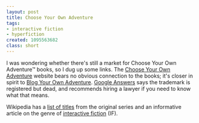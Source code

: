 ```yaml
---
layout: post
title: Choose Your Own Adventure
tags:
- interactive fiction
- hyperfiction
created: 1095563682
class: short
---
```

 I was wondering whether there's still a market for Choose Your Own Adventure&trade; books, so I dug up some links.  The [Choose Your Own Adventure](http://www.choose-your-own-adventure.com/) website bears no obvious connection to the books; it's closer in spirit to [Blog Your Own Adventure](http://www.blogyourownadventure.com/).  [Google Answers](http://answers.google.com/answers/threadview?id=385733) says the trademark is registered but dead, and recommends hiring a lawyer if you need to know what that means.

Wikipedia has a [list of titles](http://en.wikipedia.org/wiki/Choose_Your_Own_Adventure) from the original series and an informative article on the genre of [interactive fiction](http://en.wikipedia.org/wiki/Interactive_fiction) (IF). 
